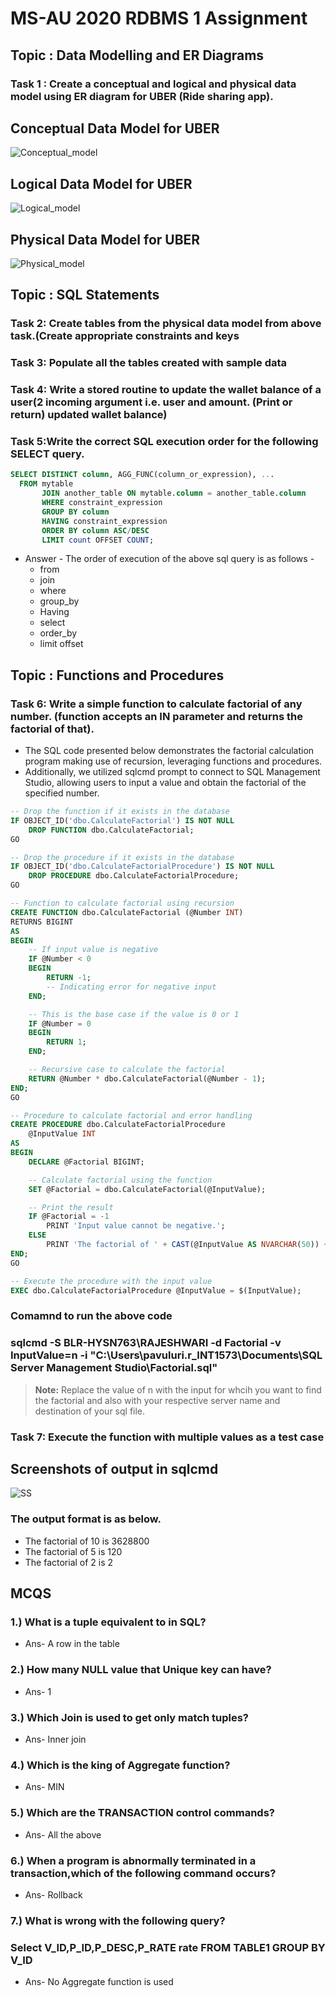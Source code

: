 # MS-AU 2020 RDBMS 1 Assignment 
 
## Topic : Data Modelling and ER Diagrams

### Task 1 : Create a conceptual and logical and physical data model using ER diagram for UBER (Ride sharing app).

## Conceptual Data Model for UBER 
![Conceptual_model](https://raw.githubusercontent.com/rajeshwari015/RDBMS-Assignment/main/Conceptual_schema.jpeg)

## Logical Data Model for UBER
![Logical_model](https://raw.githubusercontent.com/rajeshwari015/RDBMS-Assignment/main/Logical_schema.jpeg)


## Physical Data Model for UBER
![Physical_model](https://raw.githubusercontent.com/rajeshwari015/RDBMS-Assignment/main/Physical_schema.jpeg)

## Topic : SQL Statements

### Task 2: Create tables from the physical data model from above task.(Create appropriate constraints and keys
### Task 3: Populate all the tables created with sample data

### Task 4: Write a stored routine to update the wallet balance of a user(2 incoming argument i.e. user and amount. (Print or return) updated wallet balance)

### Task 5:Write the correct SQL execution order for the following SELECT query.
               
``` sql
SELECT DISTINCT column, AGG_FUNC(column_or_expression), ...  
  FROM mytable 
       JOIN another_table ON mytable.column = another_table.column 
       WHERE constraint_expression 
       GROUP BY column 
       HAVING constraint_expression 
       ORDER BY column ASC/DESC 
       LIMIT count OFFSET COUNT;
```

* Answer - The order of execution of the above sql query is as follows -  
  * from
  * join
  * where
  * group_by
  * Having
  * select
  * order_by
  * limit offset

## Topic : Functions and Procedures 

### Task 6: Write a simple function to calculate factorial of any number. (function accepts an IN parameter and returns the factorial of that).

* The SQL code presented below demonstrates the factorial calculation program making use of recursion, leveraging functions and procedures. 
* Additionally, we utilized sqlcmd prompt to connect to SQL Management Studio, allowing users to input a value and obtain the factorial of the specified number.

``` sql
-- Drop the function if it exists in the database
IF OBJECT_ID('dbo.CalculateFactorial') IS NOT NULL
    DROP FUNCTION dbo.CalculateFactorial;
GO

-- Drop the procedure if it exists in the database
IF OBJECT_ID('dbo.CalculateFactorialProcedure') IS NOT NULL
    DROP PROCEDURE dbo.CalculateFactorialProcedure;
GO

-- Function to calculate factorial using recursion
CREATE FUNCTION dbo.CalculateFactorial (@Number INT)
RETURNS BIGINT
AS
BEGIN
    -- If input value is negative
    IF @Number < 0
    BEGIN
        RETURN -1; 
		-- Indicating error for negative input
    END;

    -- This is the base case if the value is 0 or 1
    IF @Number = 0
    BEGIN
        RETURN 1;
    END;

    -- Recursive case to calculate the factorial
    RETURN @Number * dbo.CalculateFactorial(@Number - 1);
END;
GO

-- Procedure to calculate factorial and error handling
CREATE PROCEDURE dbo.CalculateFactorialProcedure 
    @InputValue INT
AS
BEGIN
    DECLARE @Factorial BIGINT;

    -- Calculate factorial using the function
    SET @Factorial = dbo.CalculateFactorial(@InputValue);

    -- Print the result
    IF @Factorial = -1
        PRINT 'Input value cannot be negative.';
    ELSE
        PRINT 'The factorial of ' + CAST(@InputValue AS NVARCHAR(50)) + ' is ' + CAST(@Factorial AS NVARCHAR(50));
END;
GO

-- Execute the procedure with the input value
EXEC dbo.CalculateFactorialProcedure @InputValue = $(InputValue);
``` 

### Comamnd to run the above code

### sqlcmd -S BLR-HYSN763\RAJESHWARI -d Factorial -v InputValue=n -i "C:\Users\pavuluri.r_INT1573\Documents\SQL Server Management Studio\Factorial.sql"

> **Note:** Replace the value of n with the input for whcih you want to find the factorial and also with your respective server name and destination of your sql file.

### Task 7: Execute the function with multiple values as a test case

## Screenshots of output in sqlcmd 

![SS](https://raw.githubusercontent.com/rajeshwari015/RDBMS-Assignment/main/Screen_shot.PNG)

### The output format is as below.

* The factorial of 10 is 3628800
* The factorial of 5 is 120
* The factorial of 2 is 2

## MCQS

### 1.) What is a tuple equivalent to in SQL?

* Ans-  A row in the table

### 2.) How many NULL value that Unique key can have?

* Ans- 1

### 3.) Which Join is used to get only match tuples?

* Ans- Inner join

### 4.) Which is the king of Aggregate function?

* Ans- MIN

### 5.) Which are the TRANSACTION control commands?

* Ans- All the above

### 6.) When a program is abnormally terminated in a transaction,which of the following command occurs?

* Ans- Rollback

### 7.) What is wrong with the following query?
### Select V_ID,P_ID,P_DESC,P_RATE rate FROM TABLE1 GROUP BY V_ID

* Ans- No Aggregate function is used

